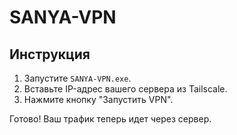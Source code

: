 # SANYA-VPN

## Инструкция

1.  Запустите `SANYA-VPN.exe`.
2.  Вставьте IP-адрес вашего сервера из Tailscale.
3.  Нажмите кнопку "Запустить VPN".

Готово! Ваш трафик теперь идет через сервер.
